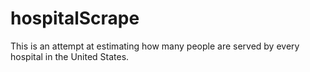 # hospitalScrape
This is an attempt at estimating how many people are served by every hospital in the United States.
